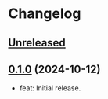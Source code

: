 # Changelog

## [Unreleased](https://github.com/gemhome/faraday-oauth1/compare/v0.1.0...main)

## [0.1.0](https://github.com/gemhome/faraday-oauth1/blob/v0.1.0) (2024-10-12)

*   feat: Initial release.
